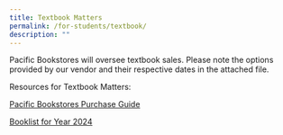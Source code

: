 ```yaml
---
title: Textbook Matters
permalink: /for-students/textbook/
description: ""
---
```

<p>Pacific Bookstores will oversee textbook sales. Please note the options provided by our vendor and their respective dates in the attached file.</p>
<p>Resources for Textbook Matters:</p>

[Pacific Bookstores Purchase Guide](/files/Text%20Book%20Matters/pacific%20bookstores%20purchase%20guide%202023.pdf)

[Booklist for Year 2024](/files/Text%20Book%20Matters/2024%20acs(i)%20year%202%20-%204%20booklist%20final%20(27%20october%202023).pdf)



